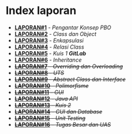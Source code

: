 # Index laporan

* **[LAPORAN#1](1_Pengantar_Konsep_PBO/LAPORAN%231.md)** - *Pengantar Konsep PBO*
* **[LAPORAN#2](2_Class_dan_Object/LAPORAN%232.md)** - *Class dan Object*
* **[LAPORAN#3](3_Enkapsulasi/LAPORAN%233.md)** - *Enkapsulasi*
* **[LAPORAN#4](4_Relasi_Class/LAPORAN%234.md)** - *Relasi Class*
* **[LAPORAN#5](#index-laporan)** - *Kuis 1* ***GitLab***
* **[LAPORAN#6](6_Inheritance/LAPORAN%236.md)** - *Inheritance*
* ~~**[LAPORAN#7](#index-laporan)** - *Overriding dan Overloading*~~
* ~~**[LAPORAN#8](#index-laporan)** - *UTS*~~
* ~~**[LAPORAN#9](#index-laporan)** - *Abstract Class dan Interface*~~
* ~~**[LAPORAN#10](#index-laporan)** - *Polimorfisme*~~
* ~~**[LAPORAN#11](#index-laporan)** - *GUI*~~
* ~~**[LAPORAN#12](#index-laporan)** - *Java API*~~
* ~~**[LAPORAN#13](#index-laporan)** - *Kuis 2*~~
* ~~**[LAPORAN#14](#index-laporan)** - *GUI dan Database*~~
* ~~**[LAPORAN#15](#index-laporan)** - *Unit Testing*~~
* ~~**[LAPORAN#16](#index-laporan)** - *Tugas Besar dan UAS*~~
